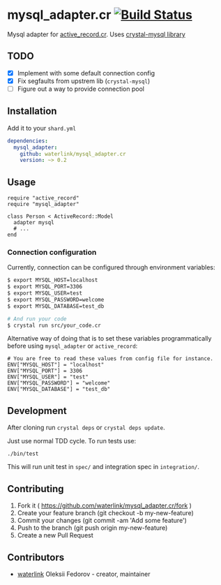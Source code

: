 # mysql_adapter.cr [![Build Status](https://travis-ci.org/waterlink/mysql_adapter.cr.svg?branch=master)](https://travis-ci.org/waterlink/mysql_adapter.cr)

Mysql adapter for [active_record.cr](https://github.com/waterlink/active_record.cr). Uses [crystal-mysql library](https://github.com/waterlink/crystal-mysql)

## TODO

- [x] Implement with some default connection config
- [x] Fix segfaults from upstrem lib (`crystal-mysql`)
- [ ] Figure out a way to provide connection pool

## Installation

Add it to your `shard.yml`

```yml
dependencies:
  mysql_adapter:
    github: waterlink/mysql_adapter.cr
    version: ~> 0.2
```

## Usage

```crystal
require "active_record"
require "mysql_adapter"

class Person < ActiveRecord::Model
  adapter mysql
  # ...
end
```

### Connection configuration

Currently, connection can be configured through environment variables:

```bash
$ export MYSQL_HOST=localhost
$ export MYSQL_PORT=3306
$ export MYSQL_USER=test
$ export MYSQL_PASSWORD=welcome
$ export MYSQL_DATABASE=test_db

# And run your code
$ crystal run src/your_code.cr
```

Alternative way of doing that is to set these variables programmatically before
using `mysql_adapter` or `active_record`:

```crystal
# You are free to read these values from config file for instance.
ENV["MYSQL_HOST"] = "localhost"
ENV["MYSQL_PORT"] = 3306
ENV["MYSQL_USER"] = "test"
ENV["MYSQL_PASSWORD"] = "welcome"
ENV["MYSQL_DATABASE"] = "test_db"
```

## Development

After cloning run `crystal deps` or `crystal deps update`.

Just use normal TDD cycle. To run tests use:

```
./bin/test
```

This will run unit test in `spec/` and integration spec in `integration/`.

## Contributing

1. Fork it ( https://github.com/waterlink/mysql_adapter.cr/fork )
2. Create your feature branch (git checkout -b my-new-feature)
3. Commit your changes (git commit -am 'Add some feature')
4. Push to the branch (git push origin my-new-feature)
5. Create a new Pull Request

## Contributors

- [waterlink](https://github.com/waterlink) Oleksii Fedorov - creator, maintainer
